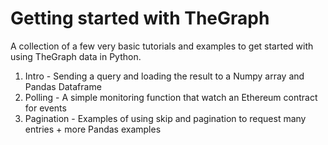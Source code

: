 # Getting started with TheGraph
A collection of a few very basic tutorials and examples to get started with using TheGraph data in Python.

1. Intro - Sending a query and loading the result to a Numpy array and Pandas Dataframe
2. Polling - A simple monitoring function that watch an Ethereum contract for events
3. Pagination - Examples of using skip and pagination to request many entries + more Pandas examples
